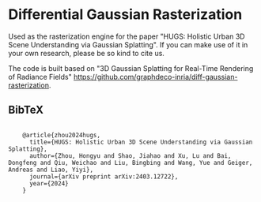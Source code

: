 # Differential Gaussian Rasterization

Used as the rasterization engine for the paper "HUGS: Holistic Urban 3D Scene Understanding via Gaussian Splatting". If you can make use of it in your own research, please be so kind to cite us.

The code is built based on "3D Gaussian Splatting for Real-Time Rendering of Radiance Fields" https://github.com/graphdeco-inria/diff-gaussian-rasterization.

<section class="section" id="BibTeX">
  <div class="container is-max-desktop content">
    <h2 class="title">BibTeX</h2>
    <pre><code>
    @article{zhou2024hugs,
      title={HUGS: Holistic Urban 3D Scene Understanding via Gaussian Splatting},
      author={Zhou, Hongyu and Shao, Jiahao and Xu, Lu and Bai, Dongfeng and Qiu, Weichao and Liu, Bingbing and Wang, Yue and Geiger, Andreas and Liao, Yiyi},
      journal={arXiv preprint arXiv:2403.12722},
      year={2024}
    }
</code></pre>
  </div>
</section>
